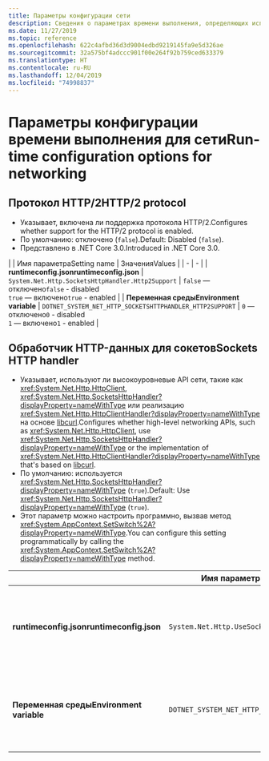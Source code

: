 ```yaml
---
title: Параметры конфигурации сети
description: Сведения о параметрах времени выполнения, определяющих использование сети для приложений .NET Core.
ms.date: 11/27/2019
ms.topic: reference
ms.openlocfilehash: 622c4afbd36d3d9004edbd9219145fa9e5d326ae
ms.sourcegitcommit: 32a575bf4adccc901f00e264f92b759ced633379
ms.translationtype: HT
ms.contentlocale: ru-RU
ms.lasthandoff: 12/04/2019
ms.locfileid: "74998837"
---
```

# <a name="run-time-configuration-options-for-networking"></a><span data-ttu-id="eef2b-103">Параметры конфигурации времени выполнения для сети</span><span class="sxs-lookup"><span data-stu-id="eef2b-103">Run-time configuration options for networking</span></span>

## <a name="http2-protocol"></a><span data-ttu-id="eef2b-104">Протокол HTTP/2</span><span class="sxs-lookup"><span data-stu-id="eef2b-104">HTTP/2 protocol</span></span>

- <span data-ttu-id="eef2b-105">Указывает, включена ли поддержка протокола HTTP/2.</span><span class="sxs-lookup"><span data-stu-id="eef2b-105">Configures whether support for the HTTP/2 protocol is enabled.</span></span>
- <span data-ttu-id="eef2b-106">По умолчанию: отключено (`false`).</span><span class="sxs-lookup"><span data-stu-id="eef2b-106">Default: Disabled (`false`).</span></span>
- <span data-ttu-id="eef2b-107">Представлено в .NET Core 3.0.</span><span class="sxs-lookup"><span data-stu-id="eef2b-107">Introduced in .NET Core 3.0.</span></span>

| | <span data-ttu-id="eef2b-108">Имя параметра</span><span class="sxs-lookup"><span data-stu-id="eef2b-108">Setting name</span></span> | <span data-ttu-id="eef2b-109">Значения</span><span class="sxs-lookup"><span data-stu-id="eef2b-109">Values</span></span> |
| - | - |
| <span data-ttu-id="eef2b-110">**runtimeconfig.json**</span><span class="sxs-lookup"><span data-stu-id="eef2b-110">**runtimeconfig.json**</span></span> | `System.Net.Http.SocketsHttpHandler.Http2Support` | <span data-ttu-id="eef2b-111">`false` — отключено</span><span class="sxs-lookup"><span data-stu-id="eef2b-111">`false` - disabled</span></span><br/><span data-ttu-id="eef2b-112">`true` — включено</span><span class="sxs-lookup"><span data-stu-id="eef2b-112">`true` - enabled</span></span> |
| <span data-ttu-id="eef2b-113">**Переменная среды**</span><span class="sxs-lookup"><span data-stu-id="eef2b-113">**Environment variable**</span></span> | `DOTNET_SYSTEM_NET_HTTP_SOCKETSHTTPHANDLER_HTTP2SUPPORT` | <span data-ttu-id="eef2b-114">`0` — отключено</span><span class="sxs-lookup"><span data-stu-id="eef2b-114">`0` - disabled</span></span><br/><span data-ttu-id="eef2b-115">`1` — включено</span><span class="sxs-lookup"><span data-stu-id="eef2b-115">`1` - enabled</span></span> |

## <a name="sockets-http-handler"></a><span data-ttu-id="eef2b-116">Обработчик HTTP-данных для сокетов</span><span class="sxs-lookup"><span data-stu-id="eef2b-116">Sockets HTTP handler</span></span>

- <span data-ttu-id="eef2b-117">Указывает, используют ли высокоуровневые API сети, такие как <xref:System.Net.Http.HttpClient>, <xref:System.Net.Http.SocketsHttpHandler?displayProperty=nameWithType> или реализацию <xref:System.Net.Http.HttpClientHandler?displayProperty=nameWithType> на основе [libcurl](https://curl.haxx.se/libcurl/).</span><span class="sxs-lookup"><span data-stu-id="eef2b-117">Configures whether high-level networking APIs, such as <xref:System.Net.Http.HttpClient>, use <xref:System.Net.Http.SocketsHttpHandler?displayProperty=nameWithType> or the implementation of <xref:System.Net.Http.HttpClientHandler?displayProperty=nameWithType> that's based on [libcurl](https://curl.haxx.se/libcurl/).</span></span>
- <span data-ttu-id="eef2b-118">По умолчанию: используется <xref:System.Net.Http.SocketsHttpHandler?displayProperty=nameWithType> (`true`).</span><span class="sxs-lookup"><span data-stu-id="eef2b-118">Default: Use <xref:System.Net.Http.SocketsHttpHandler?displayProperty=nameWithType> (`true`).</span></span>
- <span data-ttu-id="eef2b-119">Этот параметр можно настроить программно, вызвав метод <xref:System.AppContext.SetSwitch%2A?displayProperty=nameWithType>.</span><span class="sxs-lookup"><span data-stu-id="eef2b-119">You can configure this setting programmatically by calling the <xref:System.AppContext.SetSwitch%2A?displayProperty=nameWithType> method.</span></span>

| | <span data-ttu-id="eef2b-120">Имя параметра</span><span class="sxs-lookup"><span data-stu-id="eef2b-120">Setting name</span></span> | <span data-ttu-id="eef2b-121">Значения</span><span class="sxs-lookup"><span data-stu-id="eef2b-121">Values</span></span> |
| - | - | - |
| <span data-ttu-id="eef2b-122">**runtimeconfig.json**</span><span class="sxs-lookup"><span data-stu-id="eef2b-122">**runtimeconfig.json**</span></span> | `System.Net.Http.UseSocketsHttpHandler` | <span data-ttu-id="eef2b-123">`true` — позволяет использовать <xref:System.Net.Http.SocketsHttpHandler></span><span class="sxs-lookup"><span data-stu-id="eef2b-123">`true` - enables the use of <xref:System.Net.Http.SocketsHttpHandler></span></span><br/><span data-ttu-id="eef2b-124">`false` — позволяет использовать <xref:System.Net.Http.HttpClientHandler></span><span class="sxs-lookup"><span data-stu-id="eef2b-124">`false` - enables the use of <xref:System.Net.Http.HttpClientHandler></span></span> |
| <span data-ttu-id="eef2b-125">**Переменная среды**</span><span class="sxs-lookup"><span data-stu-id="eef2b-125">**Environment variable**</span></span> | `DOTNET_SYSTEM_NET_HTTP_USESOCKETSHTTPHANDLER` | <span data-ttu-id="eef2b-126">`1` — позволяет использовать <xref:System.Net.Http.SocketsHttpHandler></span><span class="sxs-lookup"><span data-stu-id="eef2b-126">`1` - enables the use of <xref:System.Net.Http.SocketsHttpHandler></span></span><br/><span data-ttu-id="eef2b-127">`0` — позволяет использовать <xref:System.Net.Http.HttpClientHandler></span><span class="sxs-lookup"><span data-stu-id="eef2b-127">`0` - enables the use of <xref:System.Net.Http.HttpClientHandler></span></span> |
